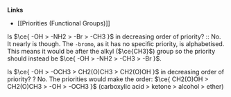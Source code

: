 **Links**
- [[Priorities (Functional Groups)]] 

Is $\ce{ -OH > -NH2 > -Br > -CH3 }$ in decreasing order of priority? :: No. It nearly is though. The `-bromo`, as it has no specific priority, is alphabetised. This means it would be after the alkyl ($\ce{CH3}$) group so the priority should instead be $\ce{ -OH > -NH2 > -CH3 > -Br }$.

Is $\ce{ -OH > -OCH3 > CH2(O)CH3 > CH2(O)OH }$ in decreasing order of priority?
?
No. The priorities would make the order: $\ce{ CH2(O)OH > CH2(O)CH3 > -OH > -OCH3 }$
(carboxylic acid > ketone > alcohol > ether)
